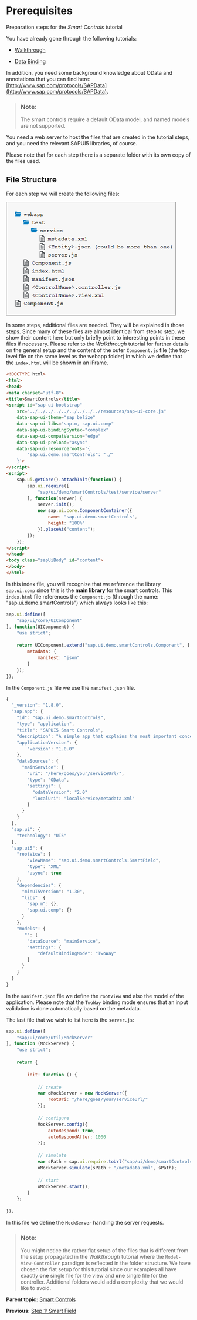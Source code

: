 <!-- loio0e84ac7c9d3e4acaa49e61e6ee808649 -->

# Prerequisites

Preparation steps for the *Smart Controls* tutorial

You have already gone through the following tutorials:

-   [Walkthrough](walkthrough-3da5f4b.md)

-   [Data Binding](data-binding-e531093.md)


In addition, you need some background knowledge about OData and annotations that you can find here: [http://www.sap.com/protocols/SAPData](http://www.sap.com/protocols/SAPData).

> ### Note:  
> The smart controls require a default OData model, and named models are not supported.

You need a web server to host the files that are created in the tutorial steps, and you need the relevant SAPUI5 libraries, of course.

Please note that for each step there is a separate folder with its own copy of the files used.



## File Structure

For each step we will create the following files:

![](images/Tutorial_-_Smart_Controls_-_Folder_Structure_8d57ac0.png)

In some steps, additional files are needed. They will be explained in those steps. Since many of these files are almost identical from step to step, we show their content here but only briefly point to interesting points in these files if necessary. Please refer to the *Walkthrough* tutorial for further details on the general setup and the content of the outer `Component.js` file \(the top-level file on the same level as the webapp folder\) in which we define that the `index.html` will be shown in an iFrame.

```html
<!DOCTYPE html>
<html>
<head>
<meta charset="utf-8">
<title>SmartControls</title>
<script id="sap-ui-bootstrap"
	src="../../../../../../../../../resources/sap-ui-core.js"
	data-sap-ui-theme="sap_belize"
	data-sap-ui-libs="sap.m, sap.ui.comp"
	data-sap-ui-bindingSyntax="complex" 
	data-sap-ui-compatVersion="edge"
	data-sap-ui-preload="async"
	data-sap-ui-resourceroots='{
		"sap.ui.demo.smartControls": "./"
	}'>
</script>
<script>
	sap.ui.getCore().attachInit(function() {
		sap.ui.require([
			"sap/ui/demo/smartControls/test/service/server"
		], function(server) {
			server.init();
			new sap.ui.core.ComponentContainer({
				name: "sap.ui.demo.smartControls",
				height: "100%"
			}).placeAt("content");
		});
	});
</script>
</head>
<body class="sapUiBody" id="content">
</body>
</html>
```

In this index file, you will recognize that we reference the library `sap.ui.comp` since this is the **main library** for the smart controls. This `index.html` file references the `Component.js` \(through the name: "sap.ui.demo.smartControls"\) which always looks like this:

```js
sap.ui.define([
	"sap/ui/core/UIComponent"
], function(UIComponent) {
	"use strict";

	return UIComponent.extend("sap.ui.demo.smartControls.Component", {
		metadata: {
			manifest: "json"
		}
	});
});

```

In the `Component.js` file we use the `manifest.json` file.

```js
{
  "_version": "1.8.0",
  "sap.app": {
	"id": "sap.ui.demo.smartControls",
	"type": "application",
	"title": "SAPUI5 Smart Controls",
	"description": "A simple app that explains the most important concepts of smart controls in SAPUI5",
	"applicationVersion": {
		"version": "1.0.0"
	},
	"dataSources": {
	  "mainService": {
		"uri": "/here/goes/your/serviceUrl/",
		"type": "OData",
		"settings": {
		  "odataVersion": "2.0"
		  "localUri": "localService/metadata.xml"
		}
	  }
	}
  },
  "sap.ui": {
	"technology": "UI5"
  },
  "sap.ui5": {
	"rootView": {
		"viewName": "sap.ui.demo.smartControls.SmartField",
		"type": "XML"
		"async": true
	},
	"dependencies": {
	  "minUI5Version": "1.30",
	  "libs": {
	    "sap.m": {},
	    "sap.ui.comp": {}
	  }
	},
	"models": {
	   "": {
		"dataSource": "mainService",
		"settings": {
			"defaultBindingMode": "TwoWay"
		}
	  }
	}
  }
}
```

In the `manifest.json` file we define the `rootView` and also the model of the application. Please note that the `TwoWay` binding mode ensures that an input validation is done automatically based on the metadata.

The last file that we wish to list here is the `server.js`:

```js
sap.ui.define([
	"sap/ui/core/util/MockServer"
], function (MockServer) {
	"use strict";

	return {

		init: function () {

			// create
			var oMockServer = new MockServer({
				rootUri: "/here/goes/your/serviceUrl/"
			});

			// configure
			MockServer.config({
				autoRespond: true,
				autoRespondAfter: 1000
			});

			// simulate
			var sPath = sap.ui.require.toUrl("sap/ui/demo/smartControls/test/service");
			oMockServer.simulate(sPath + "/metadata.xml", sPath);

			// start
			oMockServer.start();
		}
	};

});
```

In this file we define the `MockServer` handling the server requests.

> ### Note:  
> You might notice the rather flat setup of the files that is different from the setup propagated in the *Walkthrough* tutorial where the `Model-View-Controller` paradigm is reflected in the folder structure. We have chosen the flat setup for this tutorial since our examples all have exactly **one** single file for the view and **one** single file for the controller. Additional folders would add a complexity that we would like to avoid.

**Parent topic:** [Smart Controls](smart-controls-64bde9a.md "In this tutorial you learn how to work with smart controls.")

**Previous:** [Step 1: Smart Field](step-1-smart-field-ed8fda6.md "One important building block of smart controls is the SmartField control that, depending on the OData metadata defined, allows you to render other controls and, for example, define fields with certain attributes based on the metadata.")


